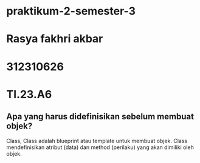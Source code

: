 # praktikum-2-semester-3
# Rasya fakhri akbar
# 312310626
# TI.23.A6

## Apa yang harus didefinisikan sebelum membuat objek?
 
Class, Class adalah blueprint atau template untuk membuat objek. Class mendefinisikan atribut (data) dan method (perilaku) yang akan dimiliki oleh objek.